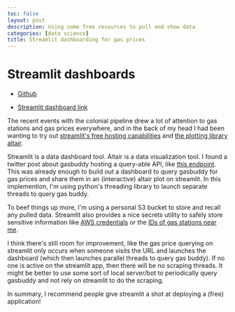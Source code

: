```yaml
---
toc: false
layout: post
description: Using some free resources to pull and show data
categories: [data science]
title: Streamlit dashboarding for gas prices
---
```

# Streamlit dashboards

- [Github](https://github.com/ahy3nz/colonial)

- [Streamlit dashboard link](https://share.streamlit.io/ahy3nz/colonial/colonial/app.py)

The recent events with the colonial pipeline drew a lot of attention to gas stations and gas prices everywhere, and in the back of my head I had been wanting to try out [streamlit's free hosting capabilities](https://docs.streamlit.io/en/stable/deploy_streamlit_app.html) and [the plotting library altair](https://altair-viz.github.io/index.html).

Streamlit is a data dashboard tool. 
Altair is a data visualization tool.
I found a twitter post about gasbuddy hosting a query-able API, like [this endpoint](https://www.gasbuddy.com/assets-v2/api/trends?search=VA).
This was already enough to build out a dashboard to query gasbuddy for gas prices and share them in an (interactive) altair plot on streamlit.
In this implemention, I'm using python's threading library to launch separate threads to query gas buddy.

To beef things up more, I'm using a personal S3 bucket to store and recall any pulled data. 
Streamlit also provides a nice secrets utility to safely store sensitive information like [AWS credentials](https://github.com/ahy3nz/colonial/blob/master/colonial/data.py#L17-L23) or the [IDs of gas stations near me](https://github.com/ahy3nz/colonial/blob/master/colonial/scraper.py#L27-L29).

I think there's still room for improvement, like the gas price querying on streamlit only occurs when someone visits the URL and launches the dashboard (which then launches parallel threads to query gas buddy).
If no one is active on the streamlit app, then there will be no scraping threads.
It might be better to use some sort of local server/bot to periodically query gasbuddy and not rely on streamlit to do the scraping.

In summary, I recommend people give streamlit a shot at deploying a (free) application!
